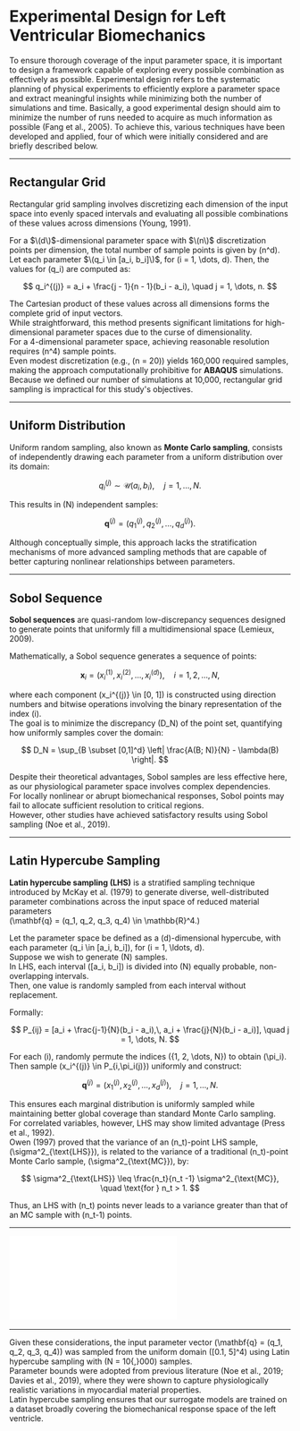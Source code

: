 # Experimental Design for Left Ventricular Biomechanics

To ensure thorough coverage of the input parameter space, it is important to design a framework capable of exploring every possible combination as effectively as possible. Experimental design refers to the systematic planning of physical experiments to efficiently explore a parameter space and extract meaningful insights while minimizing both the number of simulations and time. Basically, a good experimental design should aim to minimize the number of runs needed to acquire as much information as possible (Fang et al., 2005). To achieve this, various techniques have been developed and applied, four of which were initially considered and are briefly described below.

---

## Rectangular Grid

Rectangular grid sampling involves discretizing each dimension of the input space into evenly spaced intervals and evaluating all possible combinations of these values across dimensions (Young, 1991).  

For a $\(d\)$-dimensional parameter space with $\(n\)$ discretization points per dimension, the total number of sample points is given by \(n^d\).  
Let each parameter $\(q_i \in [a_i, b_i]\)$, for \(i = 1, \dots, d\). Then, the values for \(q_i\) are computed as:

$$
q_i^{(j)} = a_i + \frac{j - 1}{n - 1}(b_i - a_i), \quad j = 1, \dots, n.
$$

The Cartesian product of these values across all dimensions forms the complete grid of input vectors.  
While straightforward, this method presents significant limitations for high-dimensional parameter spaces due to the curse of dimensionality.  
For a 4-dimensional parameter space, achieving reasonable resolution requires \(n^4\) sample points.  
Even modest discretization (e.g., \(n = 20\)) yields 160,000 required samples, making the approach computationally prohibitive for **ABAQUS** simulations.  
Because we defined our number of simulations at 10,000, rectangular grid sampling is impractical for this study's objectives.

---

## Uniform Distribution

Uniform random sampling, also known as **Monte Carlo sampling**, consists of independently drawing each parameter from a uniform distribution over its domain:

$$
q_i^{(j)} \sim \mathcal{U}(a_i, b_i), \quad j = 1, \dots, N.
$$

This results in \(N\) independent samples:

$$
\mathbf{q}^{(j)} = (q_1^{(j)}, q_2^{(j)}, \dots, q_d^{(j)}).
$$

Although conceptually simple, this approach lacks the stratification mechanisms of more advanced sampling methods that are capable of better capturing nonlinear relationships between parameters.

---

## Sobol Sequence

**Sobol sequences** are quasi-random low-discrepancy sequences designed to generate points that uniformly fill a multidimensional space (Lemieux, 2009).  

Mathematically, a Sobol sequence generates a sequence of points:

$$
\mathbf{x}_i = (x_i^{(1)}, x_i^{(2)}, \dots, x_i^{(d)}), \quad i = 1, 2, \dots, N,
$$

where each component \(x_i^{(j)} \in [0, 1]\) is constructed using direction numbers and bitwise operations involving the binary representation of the index \(i\).  
The goal is to minimize the discrepancy \(D_N\) of the point set, quantifying how uniformly samples cover the domain:

$$
D_N = \sup_{B \subset [0,1]^d} \left| \frac{A(B; N)}{N} - \lambda(B) \right|.
$$

Despite their theoretical advantages, Sobol samples are less effective here, as our physiological parameter space involves complex dependencies.  
For locally nonlinear or abrupt biomechanical responses, Sobol points may fail to allocate sufficient resolution to critical regions.  
However, other studies have achieved satisfactory results using Sobol sampling (Noe et al., 2019).

---

## Latin Hypercube Sampling

**Latin hypercube sampling (LHS)** is a stratified sampling technique introduced by McKay et al. (1979) to generate diverse, well-distributed parameter combinations across the input space of reduced material parameters  
\(\mathbf{q} = (q_1, q_2, q_3, q_4) \in \mathbb{R}^4.\)

Let the parameter space be defined as a \(d\)-dimensional hypercube, with each parameter \(q_i \in [a_i, b_i]\), for \(i = 1, \ldots, d\).  
Suppose we wish to generate \(N\) samples.  
In LHS, each interval \([a_i, b_i]\) is divided into \(N\) equally probable, non-overlapping intervals.  
Then, one value is randomly sampled from each interval without replacement.  

Formally:

$$
P_{ij} = [a_i + \frac{j-1}{N}(b_i - a_i),\, a_i + \frac{j}{N}(b_i - a_i)], \quad j = 1, \dots, N.
$$

For each \(i\), randomly permute the indices \(\{1, 2, \dots, N\}\) to obtain \(\pi_i\).  
Then sample \(x_i^{(j)} \in P_{i,\pi_i(j)}\) uniformly and construct:

$$
\mathbf{q}^{(j)} = (x_1^{(j)}, x_2^{(j)}, \dots, x_d^{(j)}), \quad j = 1, \dots, N.
$$

This ensures each marginal distribution is uniformly sampled while maintaining better global coverage than standard Monte Carlo sampling.  
For correlated variables, however, LHS may show limited advantage (Press et al., 1992).  
Owen (1997) proved that the variance of an \(n_t\)-point LHS sample, \(\sigma^2_{\text{LHS}}\), is related to the variance of a traditional \(n_t\)-point Monte Carlo sample, \(\sigma^2_{\text{MC}}\), by:

$$
\sigma^2_{\text{LHS}} \leq \frac{n_t}{n_t -1} \sigma^2_{\text{MC}}, \quad \text{for } n_t > 1.
$$

Thus, an LHS with \(n_t\) points never leads to a variance greater than that of an MC sample with \(n_t-1\) points.

---

![A comparison of different design choices for the training inputs. The plots show 100 points \(q_i\) in the two-dimensional space \([0, 1]^2\) using different design choices: (a) regular grid, (b) sampled from a uniform distribution, (c) Latin hypercube design, and (d) Sobol sequence.](images/exp_des.pdf)

---

Given these considerations, the input parameter vector \(\mathbf{q} = (q_1, q_2, q_3, q_4)\) was sampled from the uniform domain \([0.1, 5]^4\) using Latin hypercube sampling with \(N = 10{,}000\) samples.  
Parameter bounds were adopted from previous literature (Noe et al., 2019; Davies et al., 2019), where they were shown to capture physiologically realistic variations in myocardial material properties.  
Latin hypercube sampling ensures that our surrogate models are trained on a dataset broadly covering the biomechanical response space of the left ventricle.
